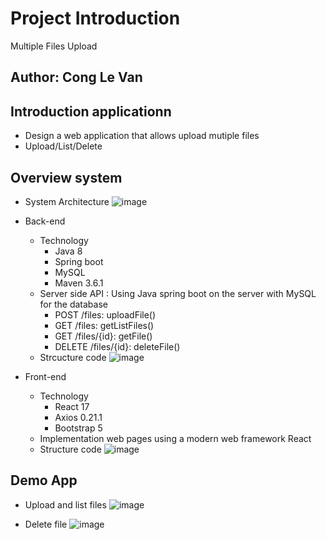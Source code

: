 # Project Introduction
Multiple Files Upload
## Author: Cong Le Van

## Introduction applicationn
* Design a web application that allows upload mutiple files
* Upload/List/Delete


## Overview system

* System Architecture
![image](https://user-images.githubusercontent.com/17917747/131217705-cfb6595c-b4d7-4136-a45e-be046eb2b43a.png)

* Back-end 
  * Technology 
    * Java 8 
    * Spring boot 
    * MySQL 
    * Maven 3.6.1
  * Server side API : Using Java spring boot on the server with MySQL for the database 
    * POST /files: uploadFile()
    * GET  /files: getListFiles()
    * GET /files/{id}: getFile()
    * DELETE /files/{id}: deleteFile()
  * Strcucture code 
  ![image](https://user-images.githubusercontent.com/17917747/131217749-efe8916c-9206-4541-94d4-d82946dbd566.png)

  
* Front-end 
  * Technology 
    * React 17
    * Axios 0.21.1
    * Bootstrap 5
  * Implementation web pages using a modern web framework React
  * Structure code 
  ![image](https://user-images.githubusercontent.com/17917747/131217763-dc7c2d6a-0329-414a-9ba2-463cc9d6c2f4.png)

## Demo App 
* Upload and list files
![image](https://user-images.githubusercontent.com/17917747/131217814-dbe0c0a3-e459-44c2-855c-b5dc218ef974.png)

* Delete file
![image](https://user-images.githubusercontent.com/17917747/131217803-393b9a43-2806-4c94-a94a-26ec2b2f0425.png)



